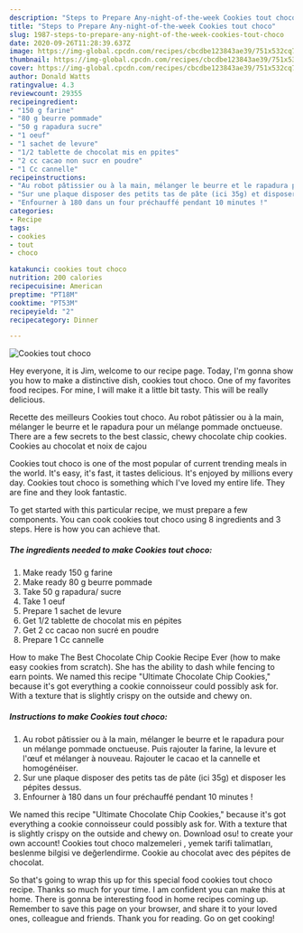 ```yaml
---
description: "Steps to Prepare Any-night-of-the-week Cookies tout choco"
title: "Steps to Prepare Any-night-of-the-week Cookies tout choco"
slug: 1987-steps-to-prepare-any-night-of-the-week-cookies-tout-choco
date: 2020-09-26T11:28:39.637Z
image: https://img-global.cpcdn.com/recipes/cbcdbe123843ae39/751x532cq70/cookies-tout-choco-photo-principale-de-la-recette.jpg
thumbnail: https://img-global.cpcdn.com/recipes/cbcdbe123843ae39/751x532cq70/cookies-tout-choco-photo-principale-de-la-recette.jpg
cover: https://img-global.cpcdn.com/recipes/cbcdbe123843ae39/751x532cq70/cookies-tout-choco-photo-principale-de-la-recette.jpg
author: Donald Watts
ratingvalue: 4.3
reviewcount: 29355
recipeingredient:
- "150 g farine"
- "80 g beurre pommade"
- "50 g rapadura sucre"
- "1 oeuf"
- "1 sachet de levure"
- "1/2 tablette de chocolat mis en ppites"
- "2 cc cacao non sucr en poudre"
- "1 Cc cannelle"
recipeinstructions:
- "Au robot pâtissier ou à la main, mélanger le beurre et le rapadura pour un mélange pommade onctueuse. Puis rajouter la farine, la levure et l&#39;œuf et mélanger à nouveau. Rajouter le cacao et la cannelle et homogénéiser."
- "Sur une plaque disposer des petits tas de pâte (ici 35g) et disposer les pépites dessus."
- "Enfourner à 180 dans un four préchauffé pendant 10 minutes !"
categories:
- Recipe
tags:
- cookies
- tout
- choco

katakunci: cookies tout choco 
nutrition: 200 calories
recipecuisine: American
preptime: "PT18M"
cooktime: "PT53M"
recipeyield: "2"
recipecategory: Dinner

---
```



![Cookies tout choco](https://img-global.cpcdn.com/recipes/cbcdbe123843ae39/751x532cq70/cookies-tout-choco-photo-principale-de-la-recette.jpg)

Hey everyone, it is Jim, welcome to our recipe page. Today, I'm gonna show you how to make a distinctive dish, cookies tout choco. One of my favorites food recipes. For mine, I will make it a little bit tasty. This will be really delicious.

Recette des meilleurs Cookies tout choco. Au robot pâtissier ou à la main, mélanger le beurre et le rapadura pour un mélange pommade onctueuse. There are a few secrets to the best classic, chewy chocolate chip cookies. Cookies au chocolat et noix de cajou

Cookies tout choco is one of the most popular of current trending meals in the world. It's easy, it's fast, it tastes delicious. It's enjoyed by millions every day. Cookies tout choco is something which I've loved my entire life. They are fine and they look fantastic.


To get started with this particular recipe, we must prepare a few components. You can cook cookies tout choco using 8 ingredients and 3 steps. Here is how you can achieve that.

<!--inarticleads1-->

##### The ingredients needed to make Cookies tout choco:

1. Make ready 150 g farine
1. Make ready 80 g beurre pommade
1. Take 50 g rapadura/ sucre
1. Take 1 oeuf
1. Prepare 1 sachet de levure
1. Get 1/2 tablette de chocolat mis en pépites
1. Get 2 cc cacao non sucré en poudre
1. Prepare 1 Cc cannelle


How to make The Best Chocolate Chip Cookie Recipe Ever (how to make easy cookies from scratch). She has the ability to dash while fencing to earn points. We named this recipe &#34;Ultimate Chocolate Chip Cookies,&#34; because it&#39;s got everything a cookie connoisseur could possibly ask for. With a texture that is slightly crispy on the outside and chewy on. 

<!--inarticleads2-->

##### Instructions to make Cookies tout choco:

1. Au robot pâtissier ou à la main, mélanger le beurre et le rapadura pour un mélange pommade onctueuse. Puis rajouter la farine, la levure et l&#39;œuf et mélanger à nouveau. Rajouter le cacao et la cannelle et homogénéiser.
1. Sur une plaque disposer des petits tas de pâte (ici 35g) et disposer les pépites dessus.
1. Enfourner à 180 dans un four préchauffé pendant 10 minutes !


We named this recipe &#34;Ultimate Chocolate Chip Cookies,&#34; because it&#39;s got everything a cookie connoisseur could possibly ask for. With a texture that is slightly crispy on the outside and chewy on. Download osu! to create your own account! Cookies tout choco malzemeleri , yemek tarifi talimatları, beslenme bilgisi ve değerlendirme. Cookie au chocolat avec des pépites de chocolat. 

So that's going to wrap this up for this special food cookies tout choco recipe. Thanks so much for your time. I am confident you can make this at home. There is gonna be interesting food in home recipes coming up. Remember to save this page on your browser, and share it to your loved ones, colleague and friends. Thank you for reading. Go on get cooking!
